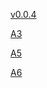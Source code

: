 [v0.0.4](https://github.com/littleflute/Algebra-I-DVD-Series/edit/master/README.md)

[A3](026_A3)

[A5](AlgebraI-A5)

[A6](1gA6)

